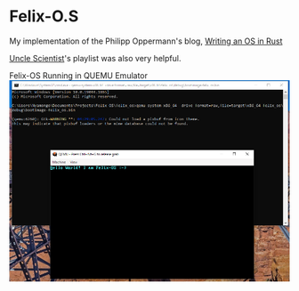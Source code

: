 # Felix-O.S
My implementation of the Philipp Oppermann's blog, [Writing an OS in Rust](https://os.phil-opp.com/)

[Uncle Scientist](https://www.youtube.com/playlist?list=PLib6-zlkjfXkdCjQgrZhmfJOWBk_C2FTY)'s playlist was also very helpful.

Felix-OS Running in QUEMU Emulator
<img src="felix-os running.png" alt="Felix-OS Running in QUEMU Emulator"/>